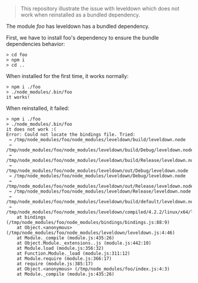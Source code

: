 > This repository illustrate the issue with leveldown which does not
> work when reinstalled as a bundled dependency.

The module *foo* has leveldown has a bundled dependency.

First, we have to install foo's dependency to ensure the bundle
dependencies behavior:

```
> cd foo
> npm i
> cd ..
```


When installed for the first time, it works normally:

```
> npm i ./foo
> ./node_modules/.bin/foo
it works!
```

When reinstalled, it failed:

```
> npm i ./foo
> ./node_modules/.bin/foo
it does not work :(
Error: Could not locate the bindings file. Tried:
 → /tmp/node_modules/foo/node_modules/leveldown/build/leveldown.node
 → /tmp/node_modules/foo/node_modules/leveldown/build/Debug/leveldown.node
 → /tmp/node_modules/foo/node_modules/leveldown/build/Release/leveldown.node
 → /tmp/node_modules/foo/node_modules/leveldown/out/Debug/leveldown.node
 → /tmp/node_modules/foo/node_modules/leveldown/Debug/leveldown.node
 → /tmp/node_modules/foo/node_modules/leveldown/out/Release/leveldown.node
 → /tmp/node_modules/foo/node_modules/leveldown/Release/leveldown.node
 → /tmp/node_modules/foo/node_modules/leveldown/build/default/leveldown.node
 → /tmp/node_modules/foo/node_modules/leveldown/compiled/4.2.2/linux/x64/leveldown.node
    at bindings (/tmp/node_modules/foo/node_modules/bindings/bindings.js:88:9)
    at Object.<anonymous> (/tmp/node_modules/foo/node_modules/leveldown/leveldown.js:4:46)
    at Module._compile (module.js:435:26)
    at Object.Module._extensions..js (module.js:442:10)
    at Module.load (module.js:356:32)
    at Function.Module._load (module.js:311:12)
    at Module.require (module.js:366:17)
    at require (module.js:385:17)
    at Object.<anonymous> (/tmp/node_modules/foo/index.js:4:3)
    at Module._compile (module.js:435:26)
```
